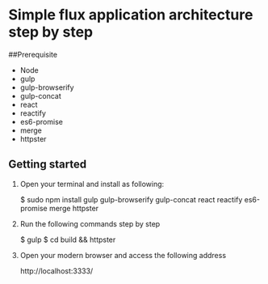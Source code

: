 # Simple flux application architecture step by step

##Prerequisite

- Node
- gulp
- gulp-browserify
- gulp-concat
- react
- reactify
- es6-promise
- merge
- httpster

## Getting started

1. Open your terminal and install as following:

    $ sudo npm install gulp gulp-browserify gulp-concat react reactify es6-promise merge httpster

2. Run the following commands step by step

    $ gulp
    $ cd build && httpster

3. Open your modern browser and access the following address

    http://localhost:3333/
    
